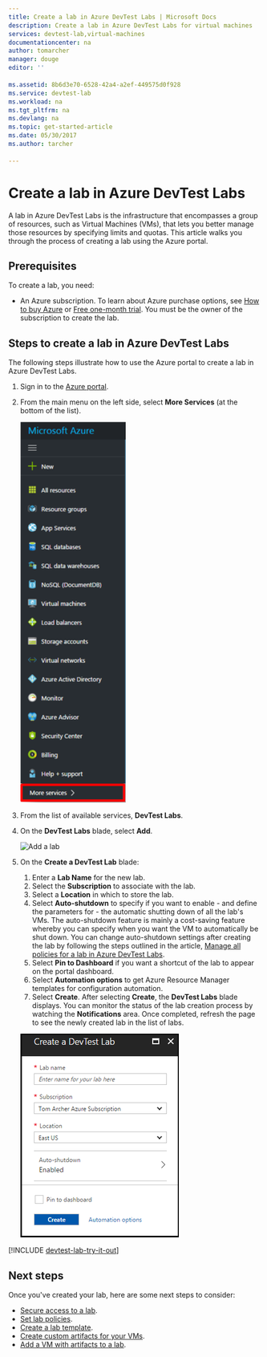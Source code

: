 ```yaml
---
title: Create a lab in Azure DevTest Labs | Microsoft Docs
description: Create a lab in Azure DevTest Labs for virtual machines
services: devtest-lab,virtual-machines
documentationcenter: na
author: tomarcher
manager: douge
editor: ''

ms.assetid: 8b6d3e70-6528-42a4-a2ef-449575d0f928
ms.service: devtest-lab
ms.workload: na
ms.tgt_pltfrm: na
ms.devlang: na
ms.topic: get-started-article
ms.date: 05/30/2017
ms.author: tarcher	

---
```

# Create a lab in Azure DevTest Labs
A lab in Azure DevTest Labs is the infrastructure that encompasses a group of resources, such as Virtual Machines (VMs), that lets you better manage those resources by specifying limits and quotas. This article walks you through the process of creating a lab using the Azure portal.

## Prerequisites
To create a lab, you need:

* An Azure subscription. To learn about Azure purchase options, see [How to buy Azure](https://azure.microsoft.com/pricing/purchase-options/) or [Free one-month trial](https://azure.microsoft.com/pricing/free-trial/). You must be the owner of the subscription to create the lab.

## Steps to create a lab in Azure DevTest Labs
The following steps illustrate how to use the Azure portal to create a lab in Azure DevTest Labs. 

1. Sign in to the [Azure portal](http://go.microsoft.com/fwlink/p/?LinkID=525040).
1. From the main menu on the left side, select **More Services** (at the bottom of the list).

	![More services menu option](./media/devtest-lab-create-lab/more-services-menu-option.png)

1. From the list of available services, **DevTest Labs**.
1. On the **DevTest Labs** blade, select **Add**.
   
    ![Add a lab](./media/devtest-lab-create-lab/add-lab-button.png)

1. On the **Create a DevTest Lab** blade:
   
	1. Enter a **Lab Name** for the new lab.
	2. Select the **Subscription** to associate with the lab.
	3. Select a **Location** in which to store the lab.
	4. Select **Auto-shutdown** to specify if you want to enable - and define the parameters for - the automatic shutting down of all the lab's VMs. The auto-shutdown feature is mainly a cost-saving feature whereby you can specify when you want the VM to automatically be shut down. You can change auto-shutdown settings after creating the lab by following the steps outlined in the article, [Manage all policies for a lab in Azure DevTest Labs](./devtest-lab-set-lab-policy.md#set-auto-shutdown).
	5. Select **Pin to Dashboard** if you want a shortcut of the lab to appear on the portal dashboard.
	6. Select **Automation options** to get Azure Resource Manager templates for configuration automation. 
	7. Select **Create**. After selecting **Create**, the **DevTest Labs** blade displays. You can monitor the status of the lab creation process by watching the **Notifications** area. Once completed, refresh the page to see the newly created lab in the list of labs.  
    
    ![Create a lab blade](./media/devtest-lab-create-lab/create-devtestlab-blade.png)

[!INCLUDE [devtest-lab-try-it-out](../../includes/devtest-lab-try-it-out.md)]

## Next steps
Once you've created your lab, here are some next steps to consider:

* [Secure access to a lab](devtest-lab-add-devtest-user.md).
* [Set lab policies](devtest-lab-set-lab-policy.md).
* [Create a lab template](devtest-lab-create-template.md).
* [Create custom artifacts for your VMs](devtest-lab-artifact-author.md).
* [Add a VM with artifacts to a lab](devtest-lab-add-vm-with-artifacts.md).

